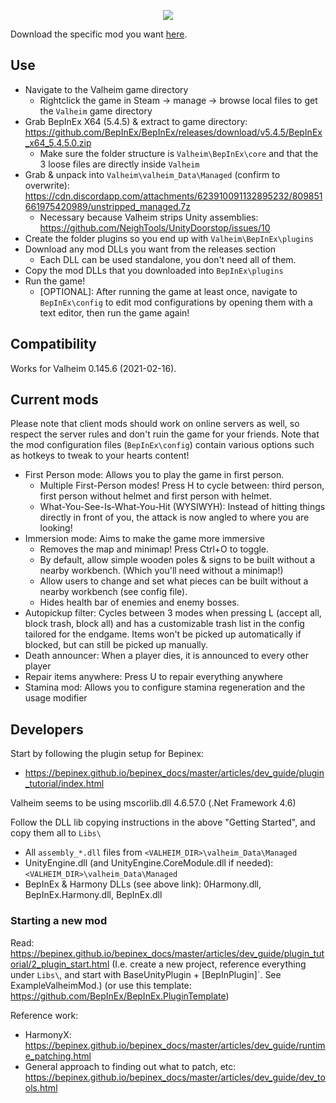 <p align="center">
   <img src="https://raw.githubusercontent.com/Loki-Valheim-Modding/loki-valheim/development/logo.png"/>
</p>

Download the specific mod you want [here](https://github.com/Loki-Valheim-Modding/loki-valheim/releases/tag/v1.0.0).

## Use

- Navigate to the Valheim game directory
   - Rightclick the game in Steam -> manage -> browse local files to get the `Valheim` game directory
- Grab BepInEx X64 (5.4.5) & extract to game directory: https://github.com/BepInEx/BepInEx/releases/download/v5.4.5/BepInEx_x64_5.4.5.0.zip
   - Make sure the folder structure is `Valheim\BepInEx\core` and that the 3 loose files are directly inside `Valheim`
- Grab & unpack into `Valheim\valheim_Data\Managed` (confirm to overwrite): https://cdn.discordapp.com/attachments/623910091132895232/809851661975420989/unstripped_managed.7z
   - Necessary because Valheim strips Unity assemblies: https://github.com/NeighTools/UnityDoorstop/issues/10
- Create the folder plugins so you end up with `Valheim\BepInEx\plugins`
- Download any mod DLLs you want from the releases section
  - Each DLL can be used standalone, you don't need all of them.
- Copy the mod DLLs that you downloaded into `BepInEx\plugins`
- Run the game!
  - [OPTIONAL]: After running the game at least once, navigate to `BepInEx\config` to edit mod configurations by opening them with a text editor, then run the game again!

## Compatibility

Works for Valheim 0.145.6 (2021-02-16).

## Current mods

Please note that client mods should work on online servers as well, so respect the server rules and don't ruin the game for your friends.
Note that the mod configuration files (`BepInEx\config`) contain various options such as hotkeys to tweak to your hearts content!

- First Person mode: Allows you to play the game in first person. 
  - Multiple First-Person modes! Press H to cycle between: third person, first person without helmet and first person with helmet. 
  - What-You-See-Is-What-You-Hit (WYSIWYH): Instead of hitting things directly in front of you, the attack is now angled to where you are looking!
- Immersion mode: Aims to make the game more immersive
  - Removes the map and minimap! Press Ctrl+O to toggle.
  - By default, allow simple wooden poles & signs to be built without a nearby workbench. (Which you'll need without a minimap!)
  - Allow users to change and set what pieces can be built without a nearby workbench (see config file).
  - Hides health bar of enemies and enemy bosses.
- Autopickup filter: Cycles between 3 modes when pressing L (accept all, block trash, block all) and has a customizable trash list in the config tailored for the endgame. Items won't be picked up automatically if blocked, but can still be picked up manually.
- Death announcer: When a player dies, it is announced to every other player
- Repair items anywhere: Press U to repair everything anywhere
- Stamina mod: Allows you to configure stamina regeneration and the usage modifier

## Developers

Start by following the plugin setup for Bepinex:
- https://bepinex.github.io/bepinex_docs/master/articles/dev_guide/plugin_tutorial/index.html

Valheim seems to be using mscorlib.dll 4.6.57.0 (.Net Framework 4.6)

Follow the DLL lib copying instructions in the above "Getting Started", and copy them all to `Libs\`
- All `assembly_*.dll` files from `<VALHEIM_DIR>\valheim_Data\Managed`
- UnityEngine.dll (and UnityEngine.CoreModule.dll if needed): `<VALHEIM_DIR>\valheim_Data\Managed`
- BepInEx & Harmony DLLs (see above link): 0Harmony.dll, BepInEx.Harmony.dll, BepInEx.dll

### Starting a new mod

Read: https://bepinex.github.io/bepinex_docs/master/articles/dev_guide/plugin_tutorial/2_plugin_start.html
(I.e. create a new project, reference everything under `Libs\`, and start with BaseUnityPlugin + [BepInPlugin]`. See ExampleValheimMod.)
(or use this template: https://github.com/BepInEx/BepInEx.PluginTemplate)

Reference work:
- HarmonyX: https://bepinex.github.io/bepinex_docs/master/articles/dev_guide/runtime_patching.html
- General approach to finding out what to patch, etc: https://bepinex.github.io/bepinex_docs/master/articles/dev_guide/dev_tools.html
